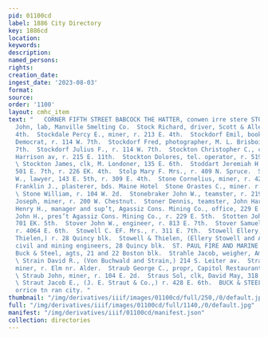 ```yaml
---
pid: 01100cd
label: 1886 City Directory
key: 1886cd
location: 
keywords: 
description: 
named_persons: 
rights: 
creation_date: 
ingest_date: '2023-08-03'
format: 
source: 
order: '1100'
layout: cmhc_item
text: "   CORNER FIFTH STREET BABCOCK THE HATTER, conwen irre stere STO 239 STR  Stobler
  John, lab, Manville Smelting Co.  Stock Richard, driver, Scott & Allen, r. 146 W.
  4th.  Stockdale Percy E., miner, r. 213 E. 4th.  Stockdorf Emil, bookbinder, Herald
  Democrat, r. 114 W. 7th.  Stockdorf Fred, photographer, M. L. Brisbois, r. 114 W.
  7th.  Stockdorf Julius F., r. 114 W. 7th.  Stockton Christopher C., carpenter, 806
  Harrison av, r. 215 E. 11th.  Stockton Dolores, tel. operator, r. 519 Harrison av.
  \ Stockton James, clk, M. Londoner, 135 E. 6th.  Stoddart Jeremiah H., wagonmkr,
  501 E. 7th, r. 226 EK. 4th.  Stolp Mary F. Mrs., r. 409 N. Spruce.  Stone Amherst
  W., lawyer, 143 E. 5th, r. 309 E. 4th.  Stone Cornelius, miner, r. 428 E. 8th.  Stone
  Franklin J., plasterer, bds. Maine Hotel  Stone Orastes C., miner. r. 428 E. 8th.
  \ Stone William, r. 104 W. 2d.  Stonebraker John W., teamster, r. 219 E. 9th.  Stonebraker
  Joseph, miner, r. 200 W. Chestnut.  Stoner Dennis, teamster, John Harvey.  Stotesbury
  Henry H., manager and sup’t, Agassiz Cons. Mining Co., office, 229 E. 5th.  Stotesbury
  John H., pres’t Agassiz Cons. Mining Co., r. 229 E. 5th.  Stotten John, miner, bds.
  701 EK. 5th.  Stover John W., engineer, r. 813 E. 7th.  Stover Samuel C., miner,
  r. 4064 E. 6th.  Stowell C. EF. Mrs., r. 311 E. 7th.  Stowell Ellery, (Stowell and
  Thielen,) r. 28 Quincy blk.  Stowell & Thielen, (Ellery Stowell and Alfred Thielen,)
  civil and mining engineers, 28 Quincy blk.  ST. PAUL FIRE AND MARINE INSURANCE CO.,
  Buck & Steel, agts, 21 and 22 Boston blk.  Strahle Jacob, weigher, American Smelter.
  \ Strain David R., (Von Buchwald and Strain,) 214 S. Leiter av.  Stranberg Frank,
  miner, r. Elm nr. Alder.  Straub George C., propr, Capitol Restaurant, 104 E. 2d.
  \ Straub John, miner, r. 104 E. 2d.  Straus Sol, clk, David May, 318 Harrison av.
  \ Straut Jacob E., (J. E. Straut & Co.,) r. 428 E. 6th.  BUCK & STEEL, ‘txsumancez
  orrice tn ran city. "
thumbnail: "/img/derivatives/iiif/images/01100cd/full/250,/0/default.jpg"
full: "/img/derivatives/iiif/images/01100cd/full/1140,/0/default.jpg"
manifest: "/img/derivatives/iiif/01100cd/manifest.json"
collection: directories
---
```

